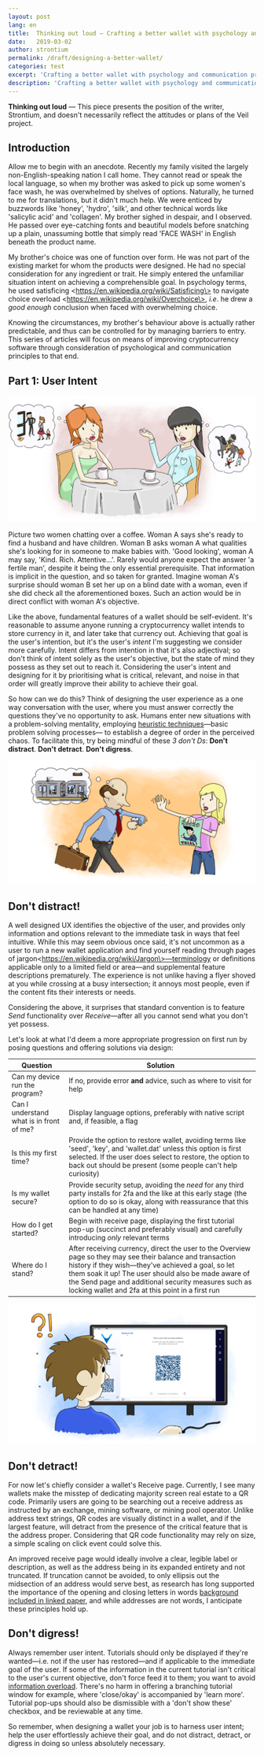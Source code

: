 ```yaml
---
layout: post
lang: en
title:  Thinking out loud — Crafting a better wallet with psychology and communication principles
date:   2019-03-02
author: strontium
permalink: /draft/designing-a-better-wallet/
categories: test
excerpt: 'Crafting a better wallet with psychology and communication principle'
description: 'Crafting a better wallet with psychology and communication principle'
---
```


**Thinking out loud** — This piece presents the position of the writer, Strontium, and
doesn't necessarily reflect the attitudes or plans of the Veil project.

## Introduction

Allow me to begin with an anecdote. Recently my family visited the largely
non-English-speaking nation I call home. They cannot read or speak the local
language, so when my brother was asked to pick up some women's face wash, he was
overwhelmed by shelves of options. Naturally, he turned to me for translations,
but it didn't much help. We were enticed by buzzwords like 'honey', 'hydro',
'silk', and other technical words like 'salicylic acid' and 'collagen'. My
brother sighed in despair, and I observed. He passed over eye-catching fonts and
beautiful models before snatching up a plain, unassuming bottle that simply read
'FACE WASH' in English beneath the product name.

My brother's choice was one of function over form. He was not part of the
existing market for whom the products were designed. He had no special
consideration for any ingredient or trait. He simply entered the unfamiliar
situation intent on achieving a comprehensible goal. In psychology terms, he
used satisficing \<https://en.wikipedia.org/wiki/Satisficing\> to navigate
choice overload \<https://en.wikipedia.org/wiki/Overchoice\>, *i.e*. he drew a
*good enough* conclusion when faced with overwhelming choice.

Knowing the circumstances, my brother's behaviour above is actually rather
predictable, and thus can be controlled for by managing barriers to entry. This
series of articles will focus on means of improving cryptocurrency software
through consideration of psychological and communication principles to that end.  

## Part 1: User Intent

![](/uploads/blog/asdf1.png)

Picture two women chatting over a coffee. Woman A says she's ready to find a
husband and have children. Woman B asks woman A what qualities she's looking for
in someone to make babies with. 'Good looking', woman A may say, 'Kind. Rich.
Attentive...'. Rarely would anyone expect the answer 'a fertile man', despite it
being the only essential prerequisite. That information is implicit in the
question, and so taken for granted. Imagine woman A's surprise should woman B
set her up on a blind date with a woman, even if she did check all the
aforementioned boxes. Such an action would be in direct conflict with woman A's
objective.

Like the above, fundamental features of a wallet should be self-evident. It's
reasonable to assume anyone running a cryptocurrency wallet intends to store
currency in it, and later take that currency out. Achieving that goal is the
user's intention, but it's the user's *intent* I'm suggesting we consider more
carefully. Intent differs from intention in that it's also adjectival; so don't
think of intent solely as the user's objective, but the state of mind they
possess as they set out to reach it. Considering the user's intent and designing
for it by prioritising what is critical, relevant, and noise in that order will
greatly improve their ability to achieve their goal.

So how can we do this? Think of designing the user experience as a one way
conversation with the user, where you must answer correctly the questions
they've no opportunity to ask. Humans enter new situations with a
problem-solving mentality, employing [heuristic techniques](https://en.wikipedia.org/wiki/Heuristic)—basic problem solving processes— to
establish a degree of order in the perceived chaos. To facilitate this, try
being mindful of these *3 don't Ds*: **Don't distract**. **Don't detract**.
**Don't digress**.

![](/uploads/blog/asdf2.png)


## Don't distract!

A well designed UX identifies the objective of the user, and
provides only information and options relevant to the immediate task in ways
that feel intuitive. While this may seem obvious once said, it's not uncommon as
a user to run a new wallet application and find yourself reading through pages
of jargon\<https://en.wikipedia.org/wiki/Jargon\>—terminology or definitions
applicable only to a limited field or area—and supplemental feature descriptions
prematurely. The experience is not unlike having a flyer shoved at you while
crossing at a busy intersection; it annoys most people, even if the content fits
their interests or needs.

Considering the above, it surprises that standard convention is to feature
*Send* functionality over *Receive*—after all you cannot send what you don't yet
possess.

Let's look at what I'd deem a more appropriate progression on first run by
posing questions and offering solutions via design:

| Question                          | Solution                                                                                                                                                                                                                                                                                                                        |
|------------------------------------------|-------------------------------------------------------------------------------------------------------------------------------------------------------------------------------------------------------------------------------------------------------------------------------------------------------------------------------------|
| Can my device run the program?           | If no, provide error **and** advice, such as where to visit for help                                                                                                                                                                                                                                                                |
| Can I understand what is in front of me? | Display language options, preferably with native script and, if feasible, a flag                                                                                                                                                                                                                                                    |
| Is this my first time?                   | Provide the option to restore wallet, avoiding terms like 'seed', 'key', and 'wallet.dat' unless this option is first selected. If the user does select to restore, the option to back out should be present (some people can't help curiosity)                                                                                     |
| Is my wallet secure?                     | Provide security setup, avoiding the *need* for any third party installs for 2fa and the like at this early stage (the option to do so is okay, along with reassurance that this can be handled at any time)                                                                                                                        |
| How do I get started?                    | Begin with receive page, displaying the first tutorial pop-up (succinct and preferably visual) and carefully introducing *only* relevant terms                                                                                                                                                                                      |
| Where do I stand?                        | After receiving currency, direct the user to the Overview page so they may see their balance and transaction history if they wish—they've achieved a goal, so let them soak it up! The user should also be made aware of the Send page and additional security measures such as locking wallet and 2fa at this point in a first run |

![](/uploads/blog/asdf3.png)

## Don't detract!

For now let's chiefly consider a wallet's Receive page.
Currently, I see many wallets make the misstep of dedicating majority screen
real estate to a QR code. Primarily users are going to be searching out a
receive address as instructed by an exchange, mining software, or mining pool
operator. Unlike address text strings, QR codes are visually distinct in a
wallet, and if the largest feature, will detract from the presence of the
critical feature that is the address proper. Considering that QR code
functionality may rely on size, a simple scaling on click event could solve
this.

An improved receive page would ideally involve a clear, legible label or
description, as well as the address being in its expanded entirety and not
truncated. If truncation cannot be avoided, to only ellipsis out the midsection
of an address would serve best, as research has long supported the importance of
the opening and closing letters in words [background
included in linked paper](https://www.researchgate.net/publication/232609640_The_importance_of_first_and_last_letter_in_words_during_sentence_reading), and while addresses are not words, I anticipate these
principles hold up.

## Don't digress!

Always remember user intent. Tutorials should only be
displayed if they're wanted—i.e. not if the user has restored—and if applicable
to the immediate goal of the user. If some of the information in the current
tutorial isn't critical to the user's current objective, don't force feed it to
them; you want to avoid [information overload](https://en.wikipedia.org/wiki/Information_overload). There's no harm
in offering a branching tutorial window for example, where 'close/okay' is
accompanied by 'learn more'. Tutorial pop-ups should also be dismissible with a
'don't show these' checkbox, and be reviewable at any time.

So remember, when designing a wallet your job is to harness user intent; help
the user effortlessly achieve their goal, and do not distract, detract, or
digress in doing so unless absolutely necessary.
